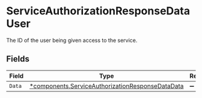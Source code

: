 # ServiceAuthorizationResponseDataUser

The ID of the user being given access to the service.


## Fields

| Field                                                                                                           | Type                                                                                                            | Required                                                                                                        | Description                                                                                                     |
| --------------------------------------------------------------------------------------------------------------- | --------------------------------------------------------------------------------------------------------------- | --------------------------------------------------------------------------------------------------------------- | --------------------------------------------------------------------------------------------------------------- |
| `Data`                                                                                                          | [*components.ServiceAuthorizationResponseDataData](../../models/shared/serviceauthorizationresponsedatadata.md) | :heavy_minus_sign:                                                                                              | N/A                                                                                                             |